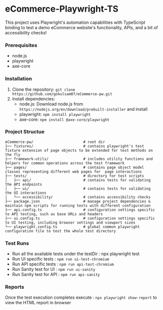 # eCommerce-Playwright-TS

This project uses Playwright's automation capabilities with TypeScript binding to test a demo eCommerce website's functionality, APIs, and a bit of accessibility checks!

### Prerequisites

* node.js
* playwright 
* axe-core

### Installation

1. Clone the repository: `git clone https://github.com/gokulsam07/eCommerce-pw.git`
2. Install dependencies:
   - node.js: Download node.js from `https://nodejs.org/en/download/prebuilt-installer` and install
   - playwright: `npm install playwright`
   - axe-core: `npm install @axe-core/playwright`

### Project Structue

```
eCommerce-pw/                       # root dir
├── fixtures/                       # contains playwright's test fixture extension of page objects to be extended for test methods on the fly
├── framework-utils/                # includes utility functions and helpers for common operations across the test framework
├── pages/                          # contains page object model classes representing different web pages for  page interactions
├── tests/                          # directory for test scripts
│   ├── api/                        # contains tests for validating the API endpoints
│   ├── ui/                         # contains tests for validating the UI interactions
│   └── accessibility/              # contains accessibility checks
├── package.json                    # manage project dependencies & maintain npm scripts for running tests with different configuration
├── api.config.ts                   # configuration settings specific to API testing, such as base URLs and headers
├── ui.config.ts                    # configuration settings specific to UI testing, including browser settings and viewport sizes
└── playwright.config.ts            # global common playwright configuration file to test the whole test directory

```

### Test Runs

* Run all the available tests under the testDir : npx playwright test
* Run UI specific tests : `npm run ui-test-chromium`
* Run API specific tests : `npm run api-test-chromium`
* Run Sanity test for UI : `npm run ui-sanity`
* Run Sanity test for API : `npm run api-sanity`


### Reports

Once the test execution completes execute : `npx playwright show-report` to view the HTML report in browser




